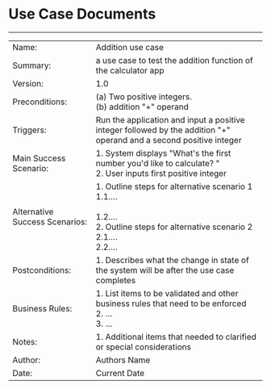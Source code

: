 # Use Case Documents


<!-- ## Template

| 	| 	|
| --	| --	|
| Name:	| Use case name	|
| Summary:	| A high level description of use case	|
| Version:	| 1.1 (Current revision number)	|
| Preconditions:	| 1. Defines all the conditions that must be true (i.e., describes the state of the system) for the trigger to be active.	|
| Triggers:	| Describes the event that causes the use case to be initiated	|
| Main Success Scenario:	| 1. Outline of steps for normal scenario (System displays “”, User enters “”, etc.) <br> 2. … <br> 3. …	|
| Alternative Success Scenarios:	| 1. Outline steps for alternative scenario 1 <br> 1.1.… <br> <br> 1.2.… <br> 2. Outline steps for alternative scenario 2 <br> 2.1.… <br> 2.2.…
| Postconditions:	| 1. Describes what the change in state of the system will be after the use case completes	|
| Business Rules:	| 1. List items to be validated and other business rules that need to be enforced <br> 2. … <br> 3. …	|
| Notes:	| 1. Additional items that needed to clarified or special considerations	|
| Author:	| Authors Name|
| Date:	| Current Date 	| -->

***


| 	| 	|
| --	| --	|
| Name:	| Addition use case	|
| Summary:	| a use case to test the addition function of the calculator app	|
| Version:	| 1.0	|
| Preconditions:	| (a) Two positive integers. <br> (b) addition "+" operand 	|
| Triggers:	| Run the application and input a positive integer followed by the addition "+" operand and a second positive integer	|
| Main Success Scenario:	| 1. System displays "What's the first number you'd like to calculate? " <br> 2. User inputs first positive integer	|
| Alternative Success Scenarios:	| 1. Outline steps for alternative scenario 1 <br> 1.1.… <br> <br> 1.2.… <br> 2. Outline steps for alternative scenario 2 <br> 2.1.… <br> 2.2.…
| Postconditions:	| 1. Describes what the change in state of the system will be after the use case completes	|
| Business Rules:	| 1. List items to be validated and other business rules that need to be enforced <br> 2. … <br> 3. …	|
| Notes:	| 1. Additional items that needed to clarified or special considerations	|
| Author:	| Authors Name|
| Date:	| Current Date 	|

